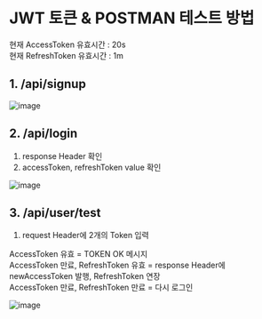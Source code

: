 # JWT 토큰 & POSTMAN 테스트 방법

현재 AccessToken 유효시간 : 20s \
현재 RefreshToken 유효시간 : 1m

## 1. /api/signup 

![image](https://user-images.githubusercontent.com/76652908/163234084-ac18bc6d-f8fd-459b-911d-95a56fc7df99.png)

## 2. /api/login
1. response Header 확인
2. accessToken, refreshToken value 확인

![image](https://user-images.githubusercontent.com/76652908/163234178-9caaec72-4c65-4070-8ed2-050d895c9424.png)

## 3. /api/user/test
1. request Header에 2개의 Token 입력

AccessToken 유효 = TOKEN OK 메시지 \
AccessToken 만료, RefreshToken 유효 = response Header에 newAccessToken 발행, RefreshToken 연장 \
AccessToken 만료, RefreshToken 만료 = 다시 로그인

![image](https://user-images.githubusercontent.com/76652908/163234501-b3c9c1a8-191f-4816-a1d7-54bb3e9050b2.png)
